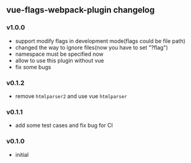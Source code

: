 ## vue-flags-webpack-plugin changelog
### v1.0.0
* support modify flags in development mode(flags could be file path)
* changed the way to ignore files(now you have to set "?flag")
* namespace must be specified now
* allow to use this plugin without vue
* fix some bugs

### v0.1.2
* remove `htmlparser2` and use vue `htmlparser`

### v0.1.1
* add some test cases and fix bug for CI

### v0.1.0
* initial
